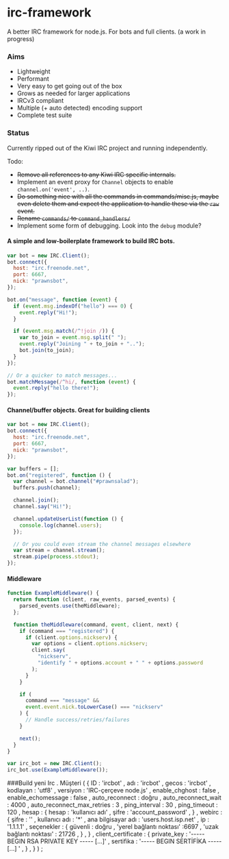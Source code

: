 # irc-framework

A better IRC framework for node.js. For bots and full clients. (a work in
progress)

### Aims

- Lightweight
- Performant
- Very easy to get going out of the box
- Grows as needed for larger applications
- IRCv3 compliant
- Multiple (+ auto detected) encoding support
- Complete test suite

### Status

Currently ripped out of the Kiwi IRC project and running independently.

Todo:

- ~~Remove all references to any Kiwi IRC specific internals.~~
- Implement an event proxy for `Channel` objects to enable
  `channel.on('event', ..)`.
- ~~Do something nice with all the commands in commands/misc.js, maybe even
  delete them and expect the application to handle these via the `raw` event.~~
- ~~Rename `commands/` to `command_handlers/`~~
- Implement some form of debugging. Look into the `debug` module?

#### A simple and low-boilerplate framework to build IRC bots.

```javascript
var bot = new IRC.Client();
bot.connect({
  host: "irc.freenode.net",
  port: 6667,
  nick: "prawnsbot",
});

bot.on("message", function (event) {
  if (event.msg.indexOf("hello") === 0) {
    event.reply("Hi!");
  }

  if (event.msg.match(/^!join /)) {
    var to_join = event.msg.split(" ");
    event.reply("Joining " + to_join + "..");
    bot.join(to_join);
  }
});

// Or a quicker to match messages...
bot.matchMessage(/^hi/, function (event) {
  event.reply("hello there!");
});
```

#### Channel/buffer objects. Great for building clients

```javascript
var bot = new IRC.Client();
bot.connect({
  host: "irc.freenode.net",
  port: 6667,
  nick: "prawnsbot",
});

var buffers = [];
bot.on("registered", function () {
  var channel = bot.channel("#prawnsalad");
  buffers.push(channel);

  channel.join();
  channel.say("Hi!");

  channel.updateUserList(function () {
    console.log(channel.users);
  });

  // Or you could even stream the channel messages elsewhere
  var stream = channel.stream();
  stream.pipe(process.stdout);
});
```

#### Middleware

```javascript
function ExampleMiddleware() {
  return function (client, raw_events, parsed_events) {
    parsed_events.use(theMiddleware);
  };

  function theMiddleware(command, event, client, next) {
    if (command === "registered") {
      if (client.options.nickserv) {
        var options = client.options.nickserv;
        client.say(
          "nickserv",
          "identify " + options.account + " " + options.password
        );
      }
    }

    if (
      command === "message" &&
      event.event.nick.toLowerCase() === "nickserv"
    ) {
      // Handle success/retries/failures
    }

    next();
  }
}

var irc_bot = new IRC.Client();
irc_bot.use(ExampleMiddleware());
```

###Build yeni Irc . Müşteri ( { ID : 'ircbot' , adı : 'ircbot' , gecos :
'ircbot' , kodlayan : 'utf8' , versiyon : 'IRC-çerçeve node.js' , enable_chghost
: false , enable_echomessage : false , auto_reconnect : doğru ,
auto_reconnect_wait : 4000 , auto_reconnect_max_retries : 3 , ping_interval : 30
, ping_timeout : 120 , hesap : { hesap : 'kullanıcı adı' , şifre :
'account_password' , } , webirc : { şifre : '' , kullanıcı adı : '\*' , ana
bilgisayar adı : 'users.host.isp.net' , ip : '1.1.1.1' , seçenekler : { güvenli
: doğru , 'yerel bağlantı noktası' :6697 , 'uzak bağlantı noktası' : 21726 , } ,
} , client_certificate : { private_key : '----- BEGIN RSA PRIVATE KEY -----
[...]' , sertifika : '----- BEGIN SERTİFİKA ----- [...] ' , } , } ) ;
